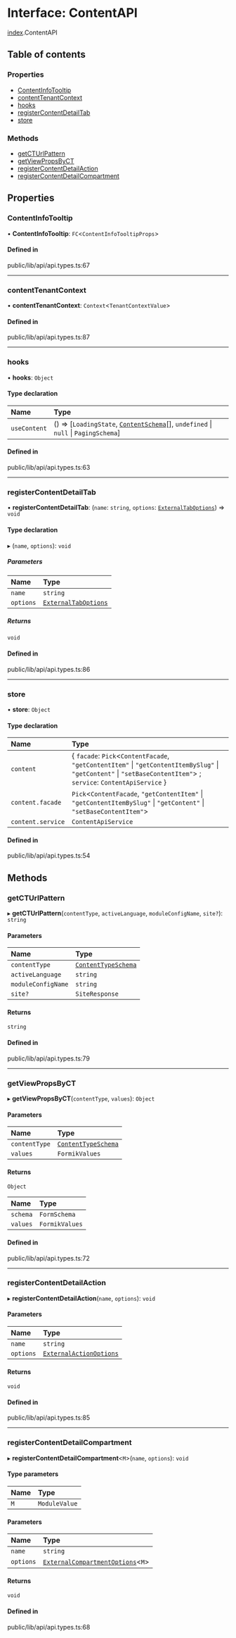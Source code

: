 # Interface: ContentAPI

[index](../wiki/index).ContentAPI

## Table of contents

### Properties

- [ContentInfoTooltip](../wiki/index.ContentAPI#contentinfotooltip)
- [contentTenantContext](../wiki/index.ContentAPI#contenttenantcontext)
- [hooks](../wiki/index.ContentAPI#hooks)
- [registerContentDetailTab](../wiki/index.ContentAPI#registercontentdetailtab)
- [store](../wiki/index.ContentAPI#store)

### Methods

- [getCTUrlPattern](../wiki/index.ContentAPI#getcturlpattern)
- [getViewPropsByCT](../wiki/index.ContentAPI#getviewpropsbyct)
- [registerContentDetailAction](../wiki/index.ContentAPI#registercontentdetailaction)
- [registerContentDetailCompartment](../wiki/index.ContentAPI#registercontentdetailcompartment)

## Properties

### ContentInfoTooltip

• **ContentInfoTooltip**: `FC`<`ContentInfoTooltipProps`\>

#### Defined in

public/lib/api/api.types.ts:67

___

### contentTenantContext

• **contentTenantContext**: `Context`<`TenantContextValue`\>

#### Defined in

public/lib/api/api.types.ts:87

___

### hooks

• **hooks**: `Object`

#### Type declaration

| Name | Type |
| :------ | :------ |
| `useContent` | () => [`LoadingState`, [`ContentSchema`](../wiki/index.ContentSchema)[], `undefined` \| ``null`` \| `PagingSchema`] |

#### Defined in

public/lib/api/api.types.ts:63

___

### registerContentDetailTab

• **registerContentDetailTab**: (`name`: `string`, `options`: [`ExternalTabOptions`](../wiki/index.ExternalTabOptions)) => `void`

#### Type declaration

▸ (`name`, `options`): `void`

##### Parameters

| Name | Type |
| :------ | :------ |
| `name` | `string` |
| `options` | [`ExternalTabOptions`](../wiki/index.ExternalTabOptions) |

##### Returns

`void`

#### Defined in

public/lib/api/api.types.ts:86

___

### store

• **store**: `Object`

#### Type declaration

| Name | Type |
| :------ | :------ |
| `content` | { `facade`: `Pick`<`ContentFacade`, ``"getContentItem"`` \| ``"getContentItemBySlug"`` \| ``"getContent"`` \| ``"setBaseContentItem"``\> ; `service`: `ContentApiService`  } |
| `content.facade` | `Pick`<`ContentFacade`, ``"getContentItem"`` \| ``"getContentItemBySlug"`` \| ``"getContent"`` \| ``"setBaseContentItem"``\> |
| `content.service` | `ContentApiService` |

#### Defined in

public/lib/api/api.types.ts:54

## Methods

### getCTUrlPattern

▸ **getCTUrlPattern**(`contentType`, `activeLanguage`, `moduleConfigName`, `site?`): `string`

#### Parameters

| Name | Type |
| :------ | :------ |
| `contentType` | [`ContentTypeSchema`](../wiki/index.ContentTypeSchema) |
| `activeLanguage` | `string` |
| `moduleConfigName` | `string` |
| `site?` | `SiteResponse` |

#### Returns

`string`

#### Defined in

public/lib/api/api.types.ts:79

___

### getViewPropsByCT

▸ **getViewPropsByCT**(`contentType`, `values`): `Object`

#### Parameters

| Name | Type |
| :------ | :------ |
| `contentType` | [`ContentTypeSchema`](../wiki/index.ContentTypeSchema) |
| `values` | `FormikValues` |

#### Returns

`Object`

| Name | Type |
| :------ | :------ |
| `schema` | `FormSchema` |
| `values` | `FormikValues` |

#### Defined in

public/lib/api/api.types.ts:72

___

### registerContentDetailAction

▸ **registerContentDetailAction**(`name`, `options`): `void`

#### Parameters

| Name | Type |
| :------ | :------ |
| `name` | `string` |
| `options` | [`ExternalActionOptions`](../wiki/index.ExternalActionOptions) |

#### Returns

`void`

#### Defined in

public/lib/api/api.types.ts:85

___

### registerContentDetailCompartment

▸ **registerContentDetailCompartment**<`M`\>(`name`, `options`): `void`

#### Type parameters

| Name | Type |
| :------ | :------ |
| `M` | `ModuleValue` |

#### Parameters

| Name | Type |
| :------ | :------ |
| `name` | `string` |
| `options` | [`ExternalCompartmentOptions`](../wiki/index.ExternalCompartmentOptions)<`M`\> |

#### Returns

`void`

#### Defined in

public/lib/api/api.types.ts:68

